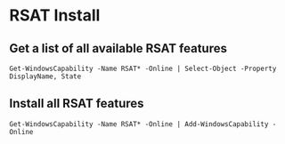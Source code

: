 # RSAT Install
## Get a list of all available RSAT features 
`Get-WindowsCapability -Name RSAT* -Online | Select-Object -Property DisplayName, State`

## Install all RSAT features
`Get-WindowsCapability -Name RSAT* -Online | Add-WindowsCapability -Online`

